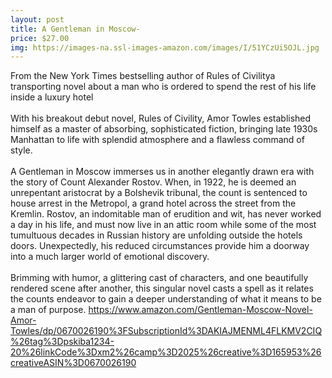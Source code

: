 ```yaml
--- 
layout: post 
title: A Gentleman in Moscow- 
price: $27.00
img: https://images-na.ssl-images-amazon.com/images/I/51YCzUi5OJL.jpg
--- 
```

From the New York Times bestselling author of Rules of Civilitya transporting novel about a man who is ordered to spend the rest of his life inside a luxury hotel <br> <br> With his breakout debut novel, Rules of Civility, Amor Towles established himself as a master of absorbing, sophisticated fiction, bringing late 1930s Manhattan to life with splendid atmosphere and a flawless command of style. <br><br> A Gentleman in Moscow immerses us in another elegantly drawn era with the story of Count Alexander Rostov. When, in 1922, he is deemed an unrepentant aristocrat by a Bolshevik tribunal, the count is sentenced to house arrest in the Metropol, a grand hotel across the street from the Kremlin. Rostov, an indomitable man of erudition and wit, has never worked a day in his life, and must now live in an attic room while some of the most tumultuous decades in Russian history are unfolding outside the hotels doors. Unexpectedly, his reduced circumstances provide him a doorway into a much larger world of emotional discovery.<br><br> Brimming with humor, a glittering cast of characters, and one beautifully rendered scene after another, this singular novel casts a spell as it relates the counts endeavor to gain a deeper understanding of what it means to be a man of purpose.
https://www.amazon.com/Gentleman-Moscow-Novel-Amor-Towles/dp/0670026190%3FSubscriptionId%3DAKIAJMENML4FLKMV2CIQ%26tag%3Dpskiba1234-20%26linkCode%3Dxm2%26camp%3D2025%26creative%3D165953%26creativeASIN%3D0670026190